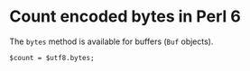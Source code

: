 # Count encoded bytes in Perl 6

The `bytes` method is available for buffers (`Buf` objects).

    $count = $utf8.bytes;
